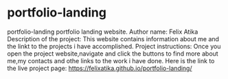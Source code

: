 # portfolio-landing
portfolio-landing 
portfolio landing website.
Author name: Felix Atika
Description of the project: This website contains information about me and the linkt to the projects i have accomplished.
Project instructions: Once you open the project website,navigate and click the buttons to find more about me,my contacts and othe links to the work i have done.
Here is the link to the live project page: https://felixatika.github.io/portfolio-landing/



